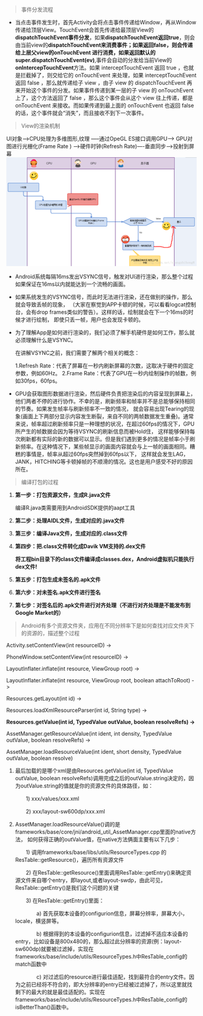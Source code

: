 > 事件分发流程

* 当点击事件发生时，首先Activity会将点击事件传递给Window，再从Window传递给顶层View。TouchEvent会首先传递给最顶层View的**dispatchTouchEvent事件分发**，如果**dispatchTouchEvent返回true**，则会由当前view的**dispatchTouchEvent来消费事件；如果返回false，**则会传递给上层父view的**onTouchEvent **进行消费，如果返回默认的**super.dispatchTouchEvent\(ev\)**,事件会自动的分发给当前View的**onIntercepTouchEvent**方法。如果 interceptTouchEvent 返回 true ，也就是拦截掉了，则交给它的 onTouchEvent 来处理，如果 interceptTouchEvent 返回 false ，那么就传递给子 view ，由子 view 的 dispatchTouchEvent 再来开始这个事件的分发。如果事件传递到某一层的子 view 的 onTouchEvent 上了，这个方法返回了 false ，那么这个事件会从这个 view 往上传递，都是 onTouchEvent 来接收。而如果传递到最上面的 onTouchEvent 也返回 false 的话，这个事件就会“消失”，而且接收不到下一次事件。

> View的渲染机制

UI对象—-&gt;CPU处理为多维图形,纹理 —–通过OpeGL ES接口调用GPU—-&gt; GPU对图进行光栅化\(Frame Rate \) —-&gt;硬件时钟\(Refresh Rate\)—-垂直同步—-&gt;投射到屏幕![](/assets/import_xuanran.png)

* Android系统每隔16ms发出VSYNC信号，触发对UI进行渲染，那么整个过程如果保证在16ms以内就能达到一个流畅的画面。

* 如果系统发生的VSYNC信号，而此时无法进行渲染，还在做别的操作，那么就会导致丢帧的现象， （大家在察觉到APP卡顿的时候，可以看看logcat控制台，会有drop frames类似的警告）。这样的话，绘制就会在下一个16ms的时候才进行绘制， 即使只丢一帧，用户也会发现卡顿的。

* 为了理解App是如何进行渲染的，我们必须了解手机硬件是如何工作，那么就必须理解什么是VSYNC。

  在讲解VSYNC之前，我们需要了解两个相关的概念：

  1.Refresh Rate：代表了屏幕在一秒内刷新屏幕的次数，这取决于硬件的固定参数，例如60Hz。 2.Frame Rate：代表了GPU在一秒内绘制操作的帧数，例如30fps，60fps。

* GPU会获取图形数据进行渲染，然后硬件负责把渲染后的内容呈现到屏幕上，他们两者不停的进行协作。不幸的是，刷新频率和帧率并不是总能够保持相同的节奏。如果发生帧率与刷新频率不一致的情况， 就会容易出现Tearing的现象\(画面上下两部分显示内容发生断裂，来自不同的两帧数据发生重叠\)。通常来说，帧率超过刷新频率只是一种理想的状况，在超过60fps的情况下，GPU所产生的帧数据会因为等待VSYNC的刷新信息而被Hold住， 这样能够保持每次刷新都有实际的新的数据可以显示。但是我们遇到更多的情况是帧率小于刷新频率。在这种情况下，某些帧显示的画面内容就会与上一帧的画面相同。糟糕的事情是，帧率从超过60fps突然掉到60fps以下， 这样就会发生LAG，JANK，HITCHING等卡顿掉帧的不顺滑的情况。这也是用户感受不好的原因所在。

> 编译打包的过程

1. **第一步：打包资源文件，生成R.java文件**

   编译R.java类需要用到AndroidSDK提供的aapt工具

2. **第二步：处理AIDL文件，生成对应的.java文件**

3. **第三步：编译Java文件，生成对应的.class文件**

4. **第四步：把.class文件转化成Davik VM支持的.dex文件**

   **将工程bin目录下的class文件编译成classes.dex，Android虚拟机只能执行dex文件!**

5. **第五步：打包生成未签名的.apk文件**

6. **第六步：对未签名.apk文件进行签名**

7. **第七步：对签名后的.apk文件进行对齐处理（不进行对齐处理是不能发布到Google Market的）**

> Android有多个资源文件夹，应用在不同分辨率下是如何查找对应文件夹下的资源的，描述整个过程

Activity.setContentView\(int resourceID\) -&gt;

PhoneWindow.setContentView\(int resourceID\) -&gt;

LayoutInflater.inflate\(int resource, ViewGroup root\) -&gt;

LayoutInflater.inflate\(int resource, ViewGroup root, boolean attachToRoot\) -&gt;

Resources.getLayout\(int id\) -&gt;

Resources.loadXmlResourceParser\(int id, String type\) -&gt;

**Resources.getValue\(int id, TypedValue outValue, boolean resolveRefs\) -&gt;**

AssetManager.getResourceValue\(int ident, int density, TypedValue outValue, boolean resolveRefs\) -&gt;

AssetManager.loadResourceValue\(int ident, short density, TypedValue outValue, boolean resolve\)

1. 最后加载的是哪个xml是由Resources.getValue\(int id, TypedValue outValue, boolean resolveRefs\)调用完成之后的outValue.string决定的，因为outValue.string的值就是你的资源文件的具体路径，如：

   　　1\) xxx/values/xxx.xml

   　　2\) xxx/layout-sw600dp/xxx.xml

2. AssetManager.loadResourceValue\(\)调的是frameworks/base/core/jni/android\_util\_AssetManager.cpp里面的native方法， 如何获得正确的outValue值，在native方法俩面主要有以下几步：

   　　1\) 调用frameworks/base/libs/utils/ResourceTypes.cpp 的ResTable::getResource\(\)，遍历所有资源文件

   　　2\) 在ResTable::getResource\(\)里面调用ResTable::getEntry\(\)来确定资源文件来自哪个entry，即layout,或者layout-swdp，由此可见，ResTable::getEntry\(\)是我们这个问题的关键

   　　3\) 在ResTable::getEntry\(\)里面：

   　　　　a\) 首先获取本设备的configurion信息，屏幕分辨率，屏幕大小，locale，横竖屏等。

   　　　　b\) 根据得到的本设备的configurion信息，过滤掉不适应本设备的entry，比如设备是800x480的，那么超过此分辨率的资源\(例：layout-sw600dp\)就要被过滤掉，实现在frameworks/base/include/utils/ResourceTypes.h中ResTable\_config的match函数中

   　　　　c\) 对过滤后的resource进行最佳适配，找到最符合的entry文件。因为之前已经将不符合的，即大分辨率的entry已经被过滤掉了，所以这里就找剩下的最大的就是最佳适配的。实现在frameworks/base/include/utils/ResourceTypes.h中ResTable\_config的isBetterThan\(\)函数中。



